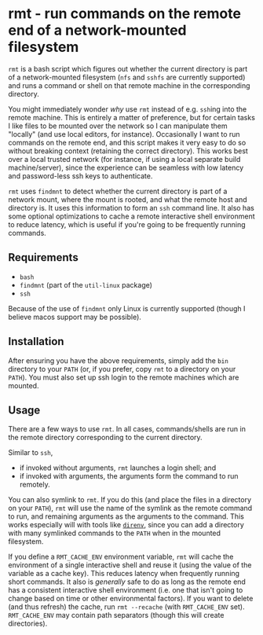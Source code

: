 # rmt - run commands on the remote end of a network-mounted filesystem

`rmt` is a bash script which figures out whether the current directory is part of a network-mounted
filesystem (`nfs` and `sshfs` are currently supported) and runs a command or shell on that remote
machine in the corresponding directory.

You might immediately wonder _why_ use `rmt` instead of e.g. `ssh`ing into the remote machine. This is
entirely a matter of preference, but for certain tasks I like files to be mounted over the network
so I can manipulate them "locally" (and use local editors, for instance). Occasionally I want to run
commands on the remote end, and this script makes it very easy to do so without breaking context
(retaining the correct directory). This works best over a local trusted network (for instance, if
using a local separate build machine/server), since the experience can be seamless with low latency
and password-less ssh keys to authenticate.

`rmt` uses `findmnt` to detect whether the current directory is part of a network mount, where the
mount is rooted, and what the remote host and directory is. It uses this information to form an
`ssh` command line. It also has some optional optimizations to cache a remote interactive shell
environment to reduce latency, which is useful if you're going to be frequently running commands.

## Requirements

* `bash`
* `findmnt` (part of the `util-linux` package)
* `ssh`

Because of the use of `findmnt` only Linux is currently supported (though I believe macos support
may be possible).

## Installation

After ensuring you have the above requirements, simply add the `bin` directory to your `PATH` (or,
if you prefer, copy `rmt` to a directory on your `PATH`). You must also set up ssh login to the
remote machines which are mounted.

## Usage

There are a few ways to use `rmt`. In all cases, commands/shells are run in the remote directory
corresponding to the current directory.

Similar to `ssh`,
* if invoked without arguments, `rmt` launches a login shell; and
* if invoked with arguments, the arguments form the command to run remotely.

You can also symlink to `rmt`. If you do this (and place the files in a directory on your `PATH`),
`rmt` will use the name of the symlink as the remote command to run, and remaining arguments as the
arguments to the command. This works especially will with tools like [`direnv`][], since you can add
a directory with many symlinked commands to the `PATH` when in the mounted filesystem.

If you define a `RMT_CACHE_ENV` environment variable, `rmt` will cache the environment of a single
interactive shell and reuse it (using the value of the variable as a cache key). This reduces
latency when frequently running short commands. It also is _generally_ safe to do as long as the
remote end has a consistent interactive shell environment (i.e. one that isn't going to change based
on time or other environmental factors). If you want to delete (and thus refresh) the cache, run
`rmt --recache` (with `RMT_CACHE_ENV` set). `RMT_CACHE_ENV` may contain path separators (though this
will create directories).

[`direnv`]: https://direnv.net/
